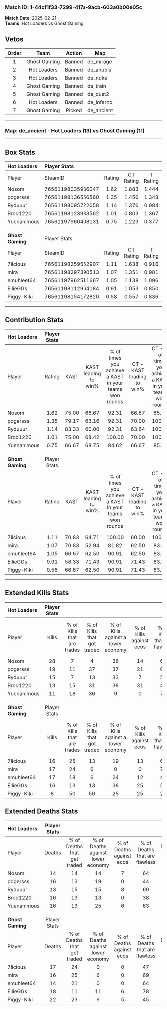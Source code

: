 ### Match ID: 1-44cf1f33-7299-417a-9acb-603a0b00e05c  
**Match Date**: 2025-02-21  
**Teams**: Hot Loaders vs Ghost Gaming  

## Vetos  

| Order | Team | Action | Map |
| :---: | :--: | :----: | --- |
| 1 | Ghost Gaming | Banned | de_mirage |
| 2 | Hot Loaders | Banned | de_anubis |
| 3 | Hot Loaders | Banned | de_nuke |
| 4 | Ghost Gaming | Banned | de_train |
| 5 | Ghost Gaming | Banned | de_dust2 |
| 6 | Hot Loaders | Banned | de_inferno |
| 7 | Ghost Gaming | Picked | de_ancient |

---  

### **Map**: de_ancient - Hot Loaders (13) vs Ghost Gaming (11)  
---  

## Box Stats  

| **Hot Loaders**  | Player Stats      |        |           |          |       |       |       |         |        |      |     |
| :- | :- | :-: | :-: | :-: | :-: | :-: | :-: | :-: | :-: | :-: | :-: |
| Player           | SteamID           | Rating | CT Rating | T Rating | KAST  |  ADR  | Kills | Assists | Deaths | K/D  | HS% |
| Nosom            | 76561198035986047 |  1.62  |   1.883   |  1.444   | 75.00 | 95.1  |  28   |    2    |   14   | 2.00 | 57  |
| pogersss         | 76561198136556560 |  1.35  |   1.456   |  1.343   | 79.17 | 107.8 |  19   |   10    |   16   | 1.19 | 36  |
| Ryduuur          | 76561198095722058 |  1.14  |   1.376   |  0.984   | 83.33 | 62.9  |  15   |    3    |   13   | 1.15 | 20  |
| Brod1220         | 76561198123933562 |  1.01  |   0.803   |  1.367   | 75.00 | 76.9  |  13   |   10    |   16   | 0.81 | 61  |
| Yuenanimous      | 76561197960408131 |  0.75  |   1.223   |  0.377   | 66.67 | 45.3  |  11   |    4    |   16   | 0.69 | 27  |
|                  |                   |        |           |          |       |       |       |         |        |      |     |
|                  |                   |        |           |          |       |       |       |         |        |      |     |
|                  |                   |        |           |          |       |       |       |         |        |      |     |
| **Ghost Gaming** | Player Stats      |        |           |          |       |       |       |         |        |      |     |
| Player           | SteamID           | Rating | CT Rating | T Rating | KAST  |  ADR  | Kills | Assists | Deaths | K/D  | HS% |
| 7licious         | 76561198259552907 |  1.11  |   1.638   |  0.916   | 70.83 | 93.8  |  16   |    9    |   17   | 0.94 | 81  |
| mira             | 76561198297390513 |  1.07  |   1.351   |  0.981   | 70.83 | 68.0  |  17   |    5    |   16   | 1.06 | 70  |
| emuhleet64       | 76561197962511667 |  1.05  |   1.138   |  1.096   | 66.67 | 58.7  |  17   |    2    |   14   | 1.21 | 23  |
| EllieGGs         | 76561198112964184 |  0.91  |   1.053   |  0.850   | 58.33 | 70.4  |  16   |    4    |   18   | 0.89 | 37  |
| Piggy-Kiki       | 76561198154172820 |  0.58  |   0.557   |  0.836   | 66.67 | 60.8  |   8   |   10    |   22   | 0.36 | 37  |
---  

## Contribution Stats  

| **Hot Loaders**  | Player Stats |       |                      |                                                        |                           |                                                             |                          |                                                            |
| :- | :-: | :-: | :-: | :-: | :-: | :-: | :-: | :-: |
| Player           |    Rating    | KAST  | KAST leading to win% | % of times you achieve a KAST in your teams won rounds | CT - KAST leading to win% | CT - % of times you achieve a KAST in your teams won rounds | T - KAST leading to win% | T - % of times you achieve a KAST in your teams won rounds |
| Nosom            |     1.62     | 75.00 |        66.67         |                         92.31                          |           66.67           |                            85.71                            |          66.67           |                           100.00                           |
| pogersss         |     1.35     | 79.17 |        63.16         |                         92.31                          |           70.00           |                           100.00                            |          55.56           |                           83.33                            |
| Ryduuur          |     1.14     | 83.33 |        60.00         |                         92.31                          |           63.64           |                           100.00                            |          55.56           |                           83.33                            |
| Brod1220         |     1.01     | 75.00 |        68.42         |                         100.00                         |           70.00           |                           100.00                            |          66.67           |                           100.00                           |
| Yuenanimous      |     0.75     | 66.67 |        68.75         |                         84.62                          |           66.67           |                            85.71                            |          71.43           |                           83.33                            |
|                  |              |       |                      |                                                        |                           |                                                             |                          |                                                            |
|                  |              |       |                      |                                                        |                           |                                                             |                          |                                                            |
|                  |              |       |                      |                                                        |                           |                                                             |                          |                                                            |
| **Ghost Gaming** | Player Stats |       |                      |                                                        |                           |                                                             |                          |                                                            |
| Player           |    Rating    | KAST  | KAST leading to win% | % of times you achieve a KAST in your teams won rounds | CT - KAST leading to win% | CT - % of times you achieve a KAST in your teams won rounds | T - KAST leading to win% | T - % of times you achieve a KAST in your teams won rounds |
| 7licious         |     1.11     | 70.83 |        64.71         |                         100.00                         |           60.00           |                           100.00                            |          71.43           |                           100.00                           |
| mira             |     1.07     | 70.83 |        52.94         |                         81.82                          |           62.50           |                            83.33                            |          44.44           |                           80.00                            |
| emuhleet64       |     1.05     | 66.67 |        62.50         |                         90.91                          |           62.50           |                            83.33                            |          62.50           |                           100.00                           |
| EllieGGs         |     0.91     | 58.33 |        71.43         |                         90.91                          |           71.43           |                            83.33                            |          71.43           |                           100.00                           |
| Piggy-Kiki       |     0.58     | 66.67 |        62.50         |                         90.91                          |           71.43           |                            83.33                            |          55.56           |                           100.00                           |
---  

## Extended Kills Stats  

| **Hot Loaders**  | Player Stats |                            |                            |                                    |                         |                              |                                 |                                       |                    |           |
| :- | :-: | :-: | :-: | :-: | :-: | :-: | :-: | :-: | :-: | :-: |
| Player           |    Kills     | % of Kills that are trades | % of Kills that got traded | % of Kills against a lower economy | % of Kills against ecos | % of Kills that are flawless | % of Kills that are close duels | % of Kills that are assisted by flash | Pistol Round Kills | AWP Kills |
| Nosom            |      28      |             7              |             4              |                 36                 |           14            |              61              |                7                |                   0                   |         0          |     0     |
| pogersss         |      19      |             11             |             37             |                 37                 |           21            |              63              |                5                |                   0                   |         0          |     0     |
| Ryduuur          |      15      |             7              |             13             |                 33                 |            7            |              53              |                7                |                   7                   |         2          |     8     |
| Brod1220         |      13      |             15             |             31             |                 38                 |           31            |              46              |                0                |                   8                   |         0          |     0     |
| Yuenanimous      |      11      |             18             |             36             |                 9                  |            0            |              73              |                0                |                  18                   |         1          |     0     |
|                  |              |                            |                            |                                    |                         |                              |                                 |                                       |                    |           |
|                  |              |                            |                            |                                    |                         |                              |                                 |                                       |                    |           |
|                  |              |                            |                            |                                    |                         |                              |                                 |                                       |                    |           |
| **Ghost Gaming** | Player Stats |                            |                            |                                    |                         |                              |                                 |                                       |                    |           |
| Player           |    Kills     | % of Kills that are trades | % of Kills that got traded | % of Kills against a lower economy | % of Kills against ecos | % of Kills that are flawless | % of Kills that are close duels | % of Kills that are assisted by flash | Pistol Round Kills | AWP Kills |
| 7licious         |      16      |             25             |             13             |                 19                 |           13            |              69              |               13                |                  25                   |         3          |     0     |
| mira             |      17      |             24             |             6              |                 0                  |            0            |              71              |                0                |                  12                   |         4          |     0     |
| emuhleet64       |      17      |             18             |             6              |                 24                 |           12            |              47              |                0                |                   0                   |         3          |     4     |
| EllieGGs         |      16      |             13             |             13             |                 38                 |           25            |              56              |               13                |                   6                   |         0          |     0     |
| Piggy-Kiki       |      8       |             50             |             50             |                 25                 |           25            |              25              |               13                |                  13                   |         0          |     0     |
## Extended Deaths Stats  

| **Hot Loaders**  | Player Stats |                             |                                   |                          |                               |                            |                           |               |
| :- | :-: | :-: | :-: | :-: | :-: | :-: | :-: | :-: |
| Player           |    Deaths    | % of Deaths that get traded | % of Deaths against lower economy | % of Deaths against ecos | % of Deaths that are flawless | % of Deaths that are close | % of Deaths while blinded | Deaths to AWP |
| Nosom            |      14      |             14              |                14                 |            7             |              64               |             0              |             0             |       1       |
| pogersss         |      16      |             13              |                19                 |            0             |              44               |             13             |             6             |       0       |
| Ryduuur          |      13      |             15              |                15                 |            8             |              69               |             8              |             8             |       2       |
| Brod1220         |      16      |             13              |                13                 |            0             |              38               |             13             |            25             |       1       |
| Yuenanimous      |      16      |             13              |                25                 |            6             |              63               |             0              |            13             |       0       |
|                  |              |                             |                                   |                          |                               |                            |                           |               |
|                  |              |                             |                                   |                          |                               |                            |                           |               |
|                  |              |                             |                                   |                          |                               |                            |                           |               |
| **Ghost Gaming** | Player Stats |                             |                                   |                          |                               |                            |                           |               |
| Player           |    Deaths    | % of Deaths that get traded | % of Deaths against lower economy | % of Deaths against ecos | % of Deaths that are flawless | % of Deaths that are close | % of Deaths while blinded | Deaths to AWP |
| 7licious         |      17      |             24              |                 0                 |            0             |              47               |             6              |             0             |       1       |
| mira             |      16      |             25              |                 6                 |            0             |              69               |             0              |            13             |       2       |
| emuhleet64       |      14      |             21              |                 0                 |            0             |              64               |             0              |             7             |       1       |
| EllieGGs         |      18      |             11              |                11                 |            6             |              78               |             6              |             6             |       1       |
| Piggy-Kiki       |      22      |             23              |                 9                 |            5             |              45               |             9              |             0             |       3       |
